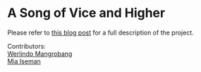 # A Song of Vice and Higher
Please refer to <a href="https://medium.com/@mia.iseman/a-song-of-vice-and-higher-characterizing-presidential-nominees-through-game-of-thrones-5dc685f6c1dd?source=friends_link&sk=0877ee270a9dc5f3f91314e575b9207d">this blog post</a> for a full description of the project. 

Contributors:   
<a href="https://github.com/MangrobanGit">Werlindo Mangrobang</a>   
<a href="https://github.com/MIAISEMAN">Mia Iseman</a>  